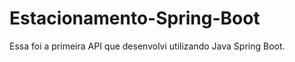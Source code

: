 # Estacionamento-Spring-Boot

Essa foi a primeira API que desenvolvi utilizando Java Spring Boot.


